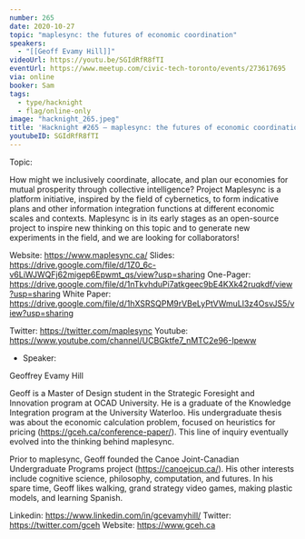 ```yaml
---
number: 265
date: 2020-10-27
topic: "maplesync: the futures of economic coordination"
speakers:
  - "[[Geoff Evamy Hill]]"
videoUrl: https://youtu.be/SGIdRfR8fTI
eventUrl: https://www.meetup.com/civic-tech-toronto/events/273617695
via: online
booker: Sam
tags:
  - type/hacknight
  - flag/online-only
image: "hacknight_265.jpeg"
title: 'Hacknight #265 – maplesync: the futures of economic coordination'
youtubeID: SGIdRfR8fTI
---
```


Topic:

How might we inclusively coordinate, allocate, and plan our economies for mutual prosperity through collective intelligence? Project Maplesync is a platform initiative, inspired by the field of cybernetics, to form indicative plans and other information integration functions at different economic scales and contexts. Maplesync is in its early stages as an open-source project to inspire new thinking on this topic and to generate new experiments in the field, and we are looking for collaborators!

Website: https://www.maplesync.ca/
Slides: https://drive.google.com/file/d/1Z0_6c-v6LiWJWQFj62migep6Epwmt_qs/view?usp=sharing
One-Pager: https://drive.google.com/file/d/1nTkvhduPi7atkgeec9bE4KXk42ruqkdf/view?usp=sharing
White Paper: https://drive.google.com/file/d/1hXSRSQPM9rVBeLyPtVWmuLl3z4OsvJS5/view?usp=sharing

Twitter: https://twitter.com/maplesync
Youtube: https://www.youtube.com/channel/UCBGktfe7_nMTC2e96-Ipeww

+ Speaker:

Geoffrey Evamy Hill

Geoff is a Master of Design student in the Strategic Foresight and Innovation program at OCAD University. He is a graduate of the Knowledge Integration program at the University Waterloo. His undergraduate thesis was about the economic calculation problem, focused on heuristics for pricing (https://gceh.ca/conference-paper/). This line of inquiry eventually evolved into the thinking behind maplesync.

Prior to maplesync, Geoff founded the Canoe Joint-Canadian Undergraduate Programs project (https://canoejcup.ca/). His other interests include cognitive science, philosophy, computation, and futures. In his spare time, Geoff likes walking, grand strategy video games, making plastic models, and learning Spanish.

Linkedin: https://www.linkedin.com/in/gcevamyhill/
Twitter: https://twitter.com/gceh
Website: https://www.gceh.ca
